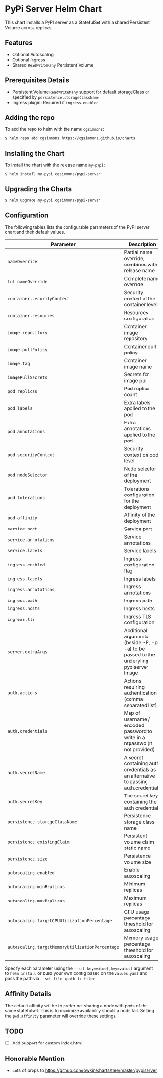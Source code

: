 # PyPi Server Helm Chart

This chart installs a PyPI server as a StatefulSet with a shared Persistent Volume across replicas.

## Features
- Optional Autoscaling
- Optional Ingress
- Shared `ReadWriteMany` Persistent Volume

## Prerequisites Details

- Persistent Volume `ReadWriteMany` support for default storageClass or specified by `persistence.storageClassName`
- Ingress plugin: Required if `ingress.enabled`

## Adding the repo

To add the repo to helm with the name `cgsimmons`:

```bash
$ helm repo add cgsimmons https://cgsimmons.github.io/charts
```

## Installing the Chart

To install the chart with the release name `my-pypi`:

```bash
$ helm install my-pypi cgsimmons/pypi-server
```

## Upgrading the Charts

```bash
$ helm upgrade my-pypi cgsimmons/pypi-server
```

## Configuration

The following tables lists the configurable parameters of the PyPI server chart and their default values.

| Parameter                                       | Description                                                                              | Default                 |
| ----------------------------------------------- | ---------------------------------------------------------------------------------------- | ----------------------- |
| `nameOverride`                                  | Partial name override, combines with release name                                        | `""`                    |
| `fullnameOverride`                              | Complete name override                                                                   | `""`                    |
| `container.securityContext`                     | Security context at the container level                                                  | `{}`                    |
| `container.resources`                           | Resources configuration                                                                  | `{}`                    |
| `image.repository`                              | Container image repository                                                               | `pypiserver/pypiserver` |
| `image.pullPolicy`                              | Container pull policy                                                                    | `IfNotPresent`          |
| `image.tag`                                     | Container image name                                                                     | `v1.3.2`                |
| `imagePullSecrets`                              | Secrets for image pull                                                                   | `[]`                    |
| `pod.replicas`                                  | Pod replica count                                                                        | `2`                     |
| `pod.labels`                                    | Extra labels applied to the pod                                                          | `{}`                    |
| `pod.annotations`                               | Extra annotations applied to the pod                                                     | `{}`                    |
| `pod.securityContext`                           | Security context on pod level                                                            | `{}`                    |
| `pod.nodeSelector`                              | Node selector of the deployment                                                          | `{}`                    |
| `pod.tolerations`                               | Tolerations configuration for the deployment                                             | `[]`                    |
| `pod.affinity`                                  | Affinity of the deployment                                                               | `nil`                   |
| `service.port`                                  | Service port                                                                             | `80`                    |
| `service.annotations`                           | Service annotations                                                                      | `{}`                    |
| `service.labels`                                | Service labels                                                                           | `{}`                    |
| `ingress.enabled`                               | Ingress configuration flag                                                               | `false`                 |
| `ingress.labels`                                | Ingress labels                                                                           | `{}`                    |
| `ingress.annotations`                           | Ingress annotations                                                                      | `{}`                    |
| `ingress.path`                                  | Ingress path                                                                             | `nil`                   |
| `ingress.hosts`                                 | Ingress hosts                                                                            | `[]`                    |
| `ingress.tls`                                   | Ingress TLS configuration                                                                | `[]`                    |
| `server.extraArgs`                              | Additional arguments (beside -P, -p, -a) to be passed to the underyling pypiserver image | `[]`                    |
| `auth.actions`                                  | Actions requiring authentication (comma separated list)                                  | `list,download,update`  |
| `auth.credentials`                              | Map of username / encoded password to write in a htpasswd (if not provided)              | `{admin: admin}`        |
| `auth.secretName`                               | A secret containing auth credentials as an alternative to passing auth.credentials       | `nil`                   |
| `auth.secretKey`                                | The secret key containing the auth credentials                                           | `auth`                  |
| `persistence.storageClassName`                  | Persistence storage class name                                                           | `nil`                   |
| `persistence.existingClaim`                     | Persistent volume claim static name                                                      | `nil`                   |
| `persistence.size`                              | Persistence volume size                                                                  | `5Gi`                   |
| `autoscaling.enabled`                           | Enable autoscaling                                                                       | `false`                 |
| `autoscaling.minReplicas`                       | Minimum replicas                                                                         | `2`                     |
| `autoscaling.maxReplicas`                       | Maximum replicas                                                                         | `10`                    |
| `autoscaling.targetCPUUtilizationPercentage`    | CPU usage percentage threshold for autoscaling                                           | `80`                    |
| `autoscaling.targetMemoryUtilizationPercentage` | Memory usage percentage threshold for autoscaling                                        | `nil`                   |

Specify each parameter using the `--set key=value[,key=value]` argument to `helm install` or build your own config based on the `values.yaml` and pass the path via `--set-file <path to file>`

## Affinity Details
The default affinity will be to prefer not sharing a node with pods of the same statefulset. This is to maximize availability should a node fail. Setting the `pod.affinity` parameter will override these settings.

## TODO
- [ ] Add support for custom index.html

 ## Honorable Mention
- Lots of props to https://github.com/owkin/charts/tree/master/pypiserver
